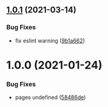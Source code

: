 ## [1.0.1](https://github.com/makotot/paginated/compare/v1.0.0...v1.0.1) (2021-03-14)


### Bug Fixes

* fix eslint warning ([9b1a662](https://github.com/makotot/paginated/commit/9b1a6629139726150859731c4168e7525b40dd2e))

# 1.0.0 (2021-01-24)


### Bug Fixes

* pages undefined ([58486de](https://github.com/makotot/paginated/commit/58486de8e71cf9aa7881f4fdaa3e16d1742be751))
